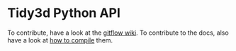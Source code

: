 # Tidy3d Python API

To contribute, have a look at the [gitflow wiki](https://github.com/flexcompute/tidy3d-client-api/wiki/Git-workflow). To contribute to the docs, also have a look at [how to compile](https://github.com/flexcompute/tidy3d-client-api/wiki/Compiling-the-docs) them.
